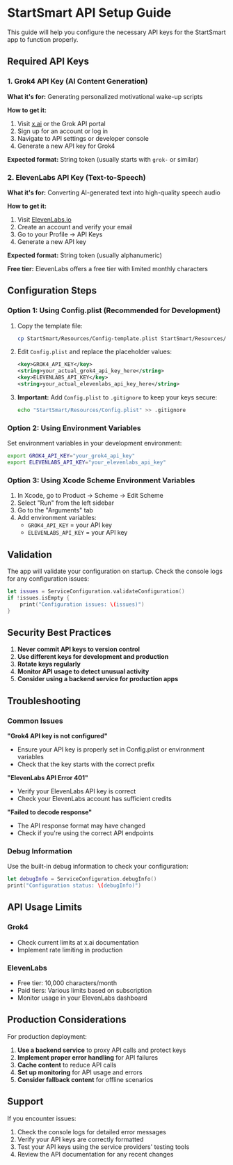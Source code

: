 # StartSmart API Setup Guide

This guide will help you configure the necessary API keys for the StartSmart app to function properly.

## Required API Keys

### 1. Grok4 API Key (AI Content Generation)

**What it's for:** Generating personalized motivational wake-up scripts

**How to get it:**
1. Visit [x.ai](https://x.ai) or the Grok API portal
2. Sign up for an account or log in
3. Navigate to API settings or developer console
4. Generate a new API key for Grok4

**Expected format:** String token (usually starts with `grok-` or similar)

### 2. ElevenLabs API Key (Text-to-Speech)

**What it's for:** Converting AI-generated text into high-quality speech audio

**How to get it:**
1. Visit [ElevenLabs.io](https://elevenlabs.io)
2. Create an account and verify your email
3. Go to your Profile → API Keys
4. Generate a new API key

**Expected format:** String token (usually alphanumeric)

**Free tier:** ElevenLabs offers a free tier with limited monthly characters

## Configuration Steps

### Option 1: Using Config.plist (Recommended for Development)

1. Copy the template file:
   ```bash
   cp StartSmart/Resources/Config-template.plist StartSmart/Resources/Config.plist
   ```

2. Edit `Config.plist` and replace the placeholder values:
   ```xml
   <key>GROK4_API_KEY</key>
   <string>your_actual_grok4_api_key_here</string>
   <key>ELEVENLABS_API_KEY</key>
   <string>your_actual_elevenlabs_api_key_here</string>
   ```

3. **Important:** Add `Config.plist` to `.gitignore` to keep your keys secure:
   ```bash
   echo "StartSmart/Resources/Config.plist" >> .gitignore
   ```

### Option 2: Using Environment Variables

Set environment variables in your development environment:

```bash
export GROK4_API_KEY="your_grok4_api_key"
export ELEVENLABS_API_KEY="your_elevenlabs_api_key"
```

### Option 3: Using Xcode Scheme Environment Variables

1. In Xcode, go to Product → Scheme → Edit Scheme
2. Select "Run" from the left sidebar
3. Go to the "Arguments" tab
4. Add environment variables:
   - `GROK4_API_KEY` = your API key
   - `ELEVENLABS_API_KEY` = your API key

## Validation

The app will validate your configuration on startup. Check the console logs for any configuration issues:

```swift
let issues = ServiceConfiguration.validateConfiguration()
if !issues.isEmpty {
    print("Configuration issues: \(issues)")
}
```

## Security Best Practices

1. **Never commit API keys to version control**
2. **Use different keys for development and production**
3. **Rotate keys regularly**
4. **Monitor API usage to detect unusual activity**
5. **Consider using a backend service for production apps**

## Troubleshooting

### Common Issues

**"Grok4 API key is not configured"**
- Ensure your API key is properly set in Config.plist or environment variables
- Check that the key starts with the correct prefix

**"ElevenLabs API Error 401"**
- Verify your ElevenLabs API key is correct
- Check your ElevenLabs account has sufficient credits

**"Failed to decode response"**
- The API response format may have changed
- Check if you're using the correct API endpoints

### Debug Information

Use the built-in debug information to check your configuration:

```swift
let debugInfo = ServiceConfiguration.debugInfo()
print("Configuration status: \(debugInfo)")
```

## API Usage Limits

### Grok4
- Check current limits at x.ai documentation
- Implement rate limiting in production

### ElevenLabs
- Free tier: 10,000 characters/month
- Paid tiers: Various limits based on subscription
- Monitor usage in your ElevenLabs dashboard

## Production Considerations

For production deployment:

1. **Use a backend service** to proxy API calls and protect keys
2. **Implement proper error handling** for API failures
3. **Cache content** to reduce API calls
4. **Set up monitoring** for API usage and errors
5. **Consider fallback content** for offline scenarios

## Support

If you encounter issues:

1. Check the console logs for detailed error messages
2. Verify your API keys are correctly formatted
3. Test your API keys using the service providers' testing tools
4. Review the API documentation for any recent changes
